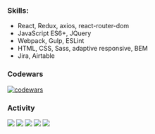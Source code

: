 ### Skills:
 - React, Redux, axios, react-router-dom
 - JavaScript ES6+, JQuery
 - Webpack, Gulp, ESLint
 - HTML, CSS, Sass, adaptive responsive, BEM
 - Jira, Airtable




### Codewars
[![codewars](https://www.codewars.com/users/SkyHobbit36/badges/large)](https://www.codewars.com/users/SkyHobbit36)
### Activity
![](https://github-profile-summary-cards.vercel.app/api/cards/profile-details?username=SkyHobbit36&theme=solarized_dark)
![](https://github-profile-summary-cards.vercel.app/api/cards/most-commit-language?username=SkyHobbit36&theme=solarized_dark)
![](https://github-profile-summary-cards.vercel.app/api/cards/repos-per-language?username=SkyHobbit36&theme=solarized_dark)
![](https://github-profile-summary-cards.vercel.app/api/cards/stats?username=SkyHobbit36&theme=solarized_dark)
![](https://github-profile-summary-cards.vercel.app/api/cards/productive-time?username=SkyHobbit36&theme=solarized_dark)
<!--
**SkyHobbit36/SkyHobbit36** is a ✨ _special_ ✨ repository because its `README.md` (this file) appears on your GitHub profile.

Here are some ideas to get you started:

- 🔭 I’m currently working on ...
- 🌱 I’m currently learning ...
- 👯 I’m looking to collaborate on ...
- 🤔 I’m looking for help with ...
- 💬 Ask me about ...
- 📫 How to reach me: ...
- 😄 Pronouns: ...
- ⚡ Fun fact: ...
-->
